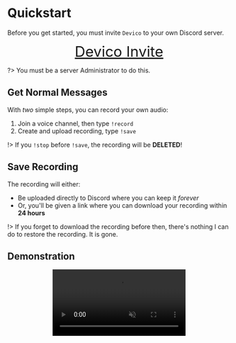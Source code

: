 # Quickstart

Before you get started, you must invite `Devico` to your own Discord server.

<div style="text-align: center;">
  <a class="button" style="font-size: 2.05rem;" href="https://discord.com/api/oauth2/authorize?client_id=936165836010426369&permissions=8&scope=bot">Devico Invite </a>
</div>

?> You must be a server Administrator to do this.

## Get Normal Messages

With _two_ simple steps, you can record your own audio:

1. Join a voice channel, then type `!record`
1. Create and upload recording, type `!save`

!> If you `!stop` before `!save`, the recording will be **DELETED**!

## Save Recording

The recording will either:

* Be uploaded directly to Discord where you can keep it _forever_
* Or, you'll be given a link where you can download your recording within **24 hours**

!> If you forget to download the recording before then, there's nothing I can do to restore the recording. It is gone.

## Demonstration

<div align="center">
  <video loop muted controls>
    <source src="_media/pawa-howto.webm" type="video/webm">
    <source src="_media/pawa-howto.mp4" type="video/mp4">
  </video>
</div>

